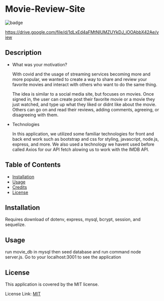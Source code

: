 # Movie-Review-Site
  
  ![badge](https://img.shields.io/badge/license-MIT-brightgreen)

  https://drive.google.com/file/d/1dLxEd4aFMtNIUMZUYkDJ_iOOAbbX42Ae/view

  ## Description
  
  - What was your motivation?

    With covid and the usage of streaming services becoming more and more popular, we wanted to create a way to share and review your favorite movies and interact with others who want to do the same thing.  
    
    The idea is similar to a social media site, but focuses on movies.  Once signed in, the user can create post their favorite movie or a movie they just watched, and type up what they liked or didnt like about the movie.  Others can go on and read their reviews, adding comments, agreeing, or disagreeing with them.

  - Technologies
    
    In this application, we utilized some familiar technologies for front and back end work such as bootstrap and css for styling, javascript, node.js, express, and more.  We also used a technology we havent used before called Axios for our API fetch alowing us to work with the IMDB API.
  
  ## Table of Contents
  
  - [Installation](#installation)
  - [Usage](#usage)
  - [Credits](#credits)
  - [License](#license)
  
  ## Installation
  Requires download of dotenv, express, mysql, bcrypt, session, and sequelize.
  
  ## Usage
  run movie_db in mysql then seed database and run command node server.js.  Go to your localhost:3001 to see the application
  
  
  ## License

  This application is covered by the MIT license. 
  
  License Link: <a href="https://choosealicense.com/licenses/MIT/">MIT</a>
     